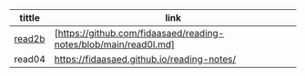 |tittle  | link |
| ------------- | ------------- |
| [read2b](https://github.com/fidaasaed/reading-notes/blob/main/read0l.md)  |[https://github.com/fidaasaed/reading-notes/blob/main/read0l.md] |
| read04  | https://fidaasaed.github.io/reading-notes/ |
